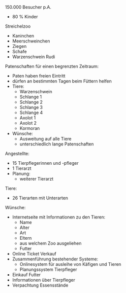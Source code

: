 150.000 Besucher p.A.
- 80 % Kinder

Streichelzoo
- Kaninchen
- Meerschweinchen
- Ziegen
- Schafe
- Warzenschwein Rudi

Patenschaften für einen begrenzten Zeitraum:
- Paten haben freien Eintritt
- dürfen an bestimmten Tagen beim Füttern helfen
- Tiere: 
	- Warzenschwein
	- Schlange 1
	- Schlange 2
	- Schlange 3
	- Schlange 4
	- Axolot 1
	- Axolot 2
	- Kormoran
- Wünsche:
	- Ausweitung auf alle Tiere
	- unterschiedlich lange Patenschaften

Angestellte:
- 15 Tierpflegerinnen und -pfleger
- 1 Tierarzt
- Planung:
	-  weiterer Tierarzt

Tiere:
- 26 Tierarten mit Unterarten

Wünsche:
- Internetseite mit Informationen zu den Tieren:
	- Name
	- Alter
	- Art
	- Eltern
	- aus welchem Zoo ausgeliehen
	- Futter
- Online Ticket Verkauf
- Zusammenführung bestehender Systeme:
	- Onlinesystem für ausleihe von Käfigen und Tieren
	- Planungssystem Tierpfleger
- Einkauf Futter
- Informationen über Tierpfleger
- Verpachtung Essensstände
